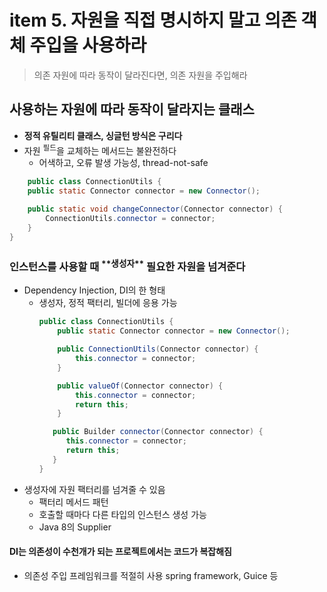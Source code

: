<h1>item 5. 자원을 직접 명시하지 말고 의존 객체 주입을 사용하라</h1>

> 의존 자원에 따라 동작이 달라진다면, 의존 자원을 주입해라

<h2>사용하는 자원에 따라 동작이 달라지는 클래스</h2>

- **정적 유틸리티 클래스, 싱글턴 방식은 구리다**
- 자원 <sup>필드</sup>을 교체하는 메서드는 불완전하다
    - 어색하고, 오류 발생 가능성, thread-not-safe

```java
    public class ConnectionUtils {
    public static Connector connector = new Connector();

    public static void changeConnector(Connector connector) {
        ConnectionUtils.connector = connector;
    }
}
```

<h3>인스턴스를 사용할 때 <sup>**생성자**</sup> 필요한 자원을 넘겨준다</h3>

- Dependency Injection, DI의 한 형태
    - 생성자, 정적 팩터리, 빌더에 응용 가능
        ```java
       public class ConnectionUtils {
            public static Connector connector = new Connector();
    
            public ConnectionUtils(Connector connector) {
                this.connector = connector;
            }
      
            public valueOf(Connector connector) {
                this.connector = connector;
                return this;
            }
      
           public Builder connector(Connector connector) {
              this.connector = connector;
              return this;
           }
        }
        ```
- 생성자에 자원 팩터리를 넘겨줄 수 있음
    - 팩터리 메서드 패턴
    - 호출할 때마다 다른 타입의 인스턴스 생성 가능
    - Java 8의 Supplier<T>

<h4>DI는 의존성이 수천개가 되는 프로젝트에서는 코드가 복잡해짐</h4>

- 의존성 주입 프레임워크를 적절히 사용 spring framework, Guice 등


